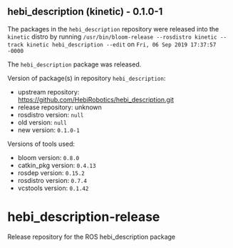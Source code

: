 ## hebi_description (kinetic) - 0.1.0-1

The packages in the `hebi_description` repository were released into the `kinetic` distro by running `/usr/bin/bloom-release --rosdistro kinetic --track kinetic hebi_description --edit` on `Fri, 06 Sep 2019 17:37:57 -0000`

The `hebi_description` package was released.

Version of package(s) in repository `hebi_description`:

- upstream repository: https://github.com/HebiRobotics/hebi_description.git
- release repository: unknown
- rosdistro version: `null`
- old version: `null`
- new version: `0.1.0-1`

Versions of tools used:

- bloom version: `0.8.0`
- catkin_pkg version: `0.4.13`
- rosdep version: `0.15.2`
- rosdistro version: `0.7.4`
- vcstools version: `0.1.42`


# hebi_description-release
Release repository for the ROS hebi_description package
